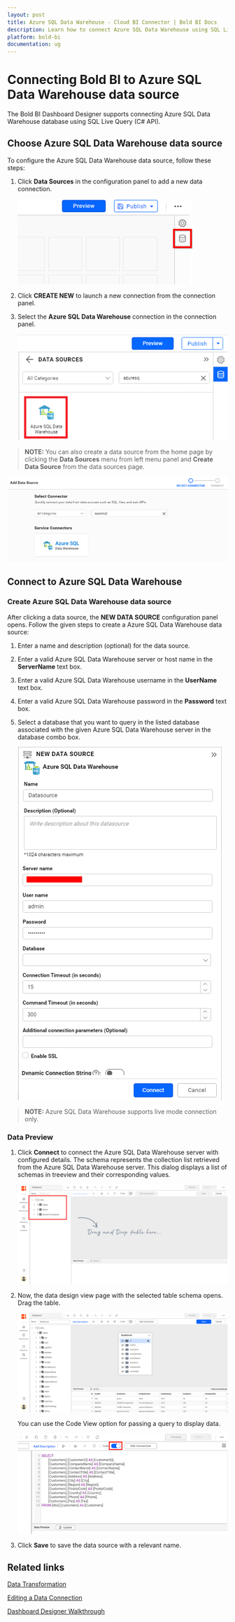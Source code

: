 ```yaml
---
layout: post
title: Azure SQL Data Warehouse - Cloud BI Connector | Bold BI Docs
description: Learn how to connect Azure SQL Data Warehouse using SQL Live Query with cloud-hosted Bold BI and create data source.
platform: bold-bi
documentation: ug
---
```

 
# Connecting Bold BI to Azure SQL Data Warehouse data source
The Bold BI Dashboard Designer supports connecting Azure SQL Data Warehouse database using SQL Live Query (C# API).

## Choose Azure SQL Data Warehouse data source
To configure the Azure SQL Data Warehouse data source, follow these steps: 
1. Click **Data Sources** in the configuration panel to add a new data connection.

   ![Data source icon](/static/assets/cloud/working-with-datasource/data-connectors/images/common/DataSourcesIcon.png)

2. Click **CREATE NEW** to launch a new connection from the connection panel.
3. Select the **Azure SQL Data Warehouse** connection in the connection panel.

   ![Choose data source](/static/assets/cloud/working-with-datasource/data-connectors/images/AzureSqlDW/ChooseDS.png)

> **NOTE:**  You can also create a data source from the home page by clicking the **Data Sources** menu from left menu panel and **Create Data Source** from the data sources page.

   ![Choose data source from server](/static/assets/cloud/working-with-datasource/data-connectors/images/AzureSqlDW/ChooseDS_server.png)

## Connect to Azure SQL Data Warehouse
### Create Azure SQL Data Warehouse data source
After clicking a data source, the **NEW DATA SOURCE** configuration panel opens. Follow the given steps to create a Azure SQL Data Warehouse data source: 
1. Enter a name and description (optional) for the data source. 
2. Enter a valid Azure SQL Data Warehouse server or host name in the **ServerName** text box.
3. Enter a valid Azure SQL Data Warehouse username in the **UserName** text box. 
4. Enter a valid Azure SQL Data Warehouse password in the **Password** text box.
5. Select a database that you want to query in the listed database associated with the given Azure SQL Data Warehouse server in the database combo box.

   ![Azure SQL Data Warehouse Connection](/static/assets/cloud/working-with-datasource/data-connectors/images/AzureSqlDW/AzureSqlDW_Connection.png)

> **NOTE:**  Azure SQL Data Warehouse supports live mode connection only.

### Data Preview
1. Click **Connect** to connect the Azure SQL Data Warehouse server with configured details. 
The schema represents the collection list retrieved from the Azure SQL Data Warehouse server. This dialog displays a list of schemas in treeview and their corresponding values.

   ![Treeview schema](/static/assets/cloud/working-with-datasource/data-connectors/images/common/Treeview_schema.png)

2. Now, the data design view page with the selected table schema opens. Drag the table.

   ![Query designer](/static/assets/cloud/working-with-datasource/data-connectors/images/common/QueryEditor_sql.png)

    You can use  the Code View option for passing a query to display data.

   ![Codeview mode](/static/assets/cloud/working-with-datasource/data-connectors/images/common/CodeViewMode.png)

3. Click **Save** to save the data source with a relevant name.

## Related links
[Data Transformation](/cloud-bi/working-with-data-source/transforming-data/joining-table/)

[Editing a Data Connection](/cloud-bi/working-with-data-source/editing-a-data-connection/)   

[Dashboard Designer Walkthrough](/cloud-bi/getting-started/bold-bi-walk-through/)